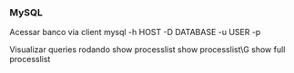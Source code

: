 ### MySQL ###

Acessar banco via client
mysql -h HOST -D DATABASE -u USER -p

Visualizar queries rodando
show processlist
show processlist\G
show full processlist
